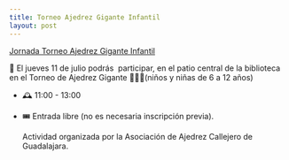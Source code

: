 ```yaml
---
title: Torneo Ajedrez Gigante Infantil
layout: post
---
```


[Jornada Torneo Ajedrez Gigante Infantil](https://www.bibliotecaspublicas.es/guadalajara/agenda-cultural/Calendario-de-actividades/20240711-jornadaajedrez.html)              
                
📆 El jueves 11 de julio podrás  participar, en el patio central de la biblioteca en el Torneo de Ajedrez Gigante 🧒🏼👧(niños y niñas de 6 a 12 años)

- 🕰️ 11:00 - 13:00
- 🎟️ Entrada libre (no es necesaria inscripción previa).
                            
  Actividad organizada por la Asociación de Ajedrez Callejero de Guadalajara.